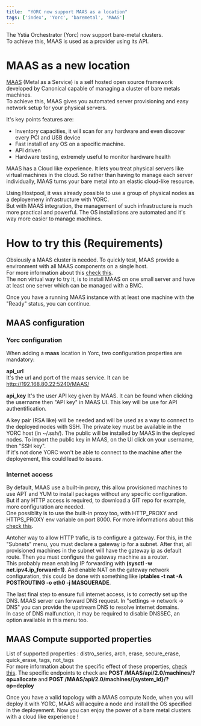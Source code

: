 ```yaml
---
title:  "YORC now support MAAS as a location"
tags: ['index', 'Yorc', 'baremetal', 'MAAS']
---
```


The Ystia Orchestrator (Yorc) now support bare-metal clusters.  
To achieve this, MAAS is used as a provider using its API.

# MAAS as a new location

[MAAS](https://maas.io/) (Metal as a Service) is a self hosted open source framework developed by Canonical capable of managing a cluster of bare metals machines.  
To achieve this, MAAS gives you automated server provisioning and easy network setup for your physical servers.  

It's key points features are: 
- Inventory capacities, it will scan for any hardware and even discover every PCI and USB device
- Fast install of any OS on a specific machine.
- API driven 
- Hardware testing, extremely useful to monitor hardware health

MAAS has a Cloud like experience. It lets you treat physical servers like virtual machines in the cloud. So rather than having to manage each server individually, MAAS turns your bare metal into an elastic cloud-like resource.

Using Hostpool, it was already possible to use a group of physical nodes as a deployemeny infrastructure with YORC.  
But with MAAS integration, the management of such infrastructure is much more practical and powerful. The OS installations are automated and it's way more easier to manage machines.   

# How to try this (Requirements)
Obsiously a MAAS cluster is needed. To quickly test, MAAS provide a environment with all MAAS components on a single host.  
For more information about this [check this](https://maas.io/docs/snap/2.9/ui/installation).  
The non virtual way to try it, is to install MAAS on one small server and have at least one server which can be managed with a BMC.  

Once you have a running MAAS instance with at least one machine with the "Ready" status, you can continue.  

## MAAS configuration
### Yorc configuration
When adding a **maas** location in Yorc, two configuration properties are mandatory:  

**api_url**  
It's the url and port of the maas service. It can be http://192.168.80.22:5240/MAAS/

**api_key**
It's the user API key given by MAAS. It can be found when clicking the username then "API key" in MAAS UI. This key will be use for API authentification.  

A key pair (RSA like) will be needed and will be used as a way to connect to the deployed nodes with SSH. The private key must be available in the YORC host (in ~/.ssh/). The public will be installed by MAAS in the deployed nodes. 
To import the public key in MAAS, on the UI click on your username, then "SSH key".   
If it's not done YORC won't be able to connect to the machine after the deployement, this could lead to issues.  

### Internet access
By default, MAAS use a built-in proxy, this allow provisioned machines to use APT and YUM to install packages without any specific configuration.      
But if any HTTP access is required, to download a GIT repo for example, more configuration are needed.  
One possiblity is to use the built-in proxy too, with HTTP_PROXY and HTTPS_PROXY env variable on port 8000. For more informations about this [check this](https://maas.io/docs/snap/2.9/ui/proxy).    

Antoher way to allow HTTP trafic, is to configure a gateway. For this, in the "Subnets" menu, you must declare a gateway ip for a subnet. 
After that, all provisioned machines in the subnet will have the gateway ip as default route. Then you must configure the gateway machine as a router.    
This probably mean enabling IP forwarding with **(sysctl -w net.ipv4.ip_forward=1)**. And enable NAT on the gateway network configuration, this could be done with something like **iptables -t nat -A POSTROUTING -o eth0 -j MASQUERADE**. 

The last final step to ensure full internet access, is to correctly set up the DNS. MAAS server can forward DNS request. In "settings -> network -> DNS" you can provide the upstream DNS to resolve internet domains.  
In case of DNS malfunction, it may be required to disable DNSSEC, an option available in this menu too.  

## MAAS Compute supported properties
List of supported properties : distro_series, arch, erase, secure_erase, quick_erase, tags, not_tags  
For more information about the specific effect of these properties, [check this](https://maas.io/docs/api). The specific endpoints to check are **POST /MAAS/api/2.0/machines/?op=allocate** and **POST /MAAS/api/2.0/machines/{system_id}/?op=deploy**

Once you have a valid topology with a MAAS compute Node, when you will deploy it with YORC, MAAS will acquire a node and install the OS specified in the deployement. Now you can enjoy the power of a bare metal clusters with a cloud like experience !   

